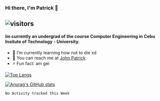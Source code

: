 ### Hi there, I'm Patrick 👋
![visitors](https://visitor-badge.glitch.me/badge?page_id=${beefysalad}.${beefysalad})
---
#### Im currently an undergrad of the course Computer Engineering in Cebu Insitute of Technology - University.


- 🌱 I’m currently learning how not to die xd
- 💬 You can reach me at [John Patrick](https://www.facebook.com/Jpatrickzxc/)
- ⚡ Fun fact: am gei

<!-- <img height="180em" src="https://github-readme-stats.vercel.app/api?username=beefysalad&show_icons=true&hide_border=true&&count_private=true&include_all_commits=true" /> -->
[![Top Langs](https://github-readme-stats.vercel.app/api/top-langs/?username=thisisvillegas&theme=synthwave)](https://github.com/anuraghazra/github-readme-stats)


[![Anurag's GitHub stats](https://github-readme-stats.vercel.app/api?username=beefysalad&theme=merko&show_icons=true&count_private=true)](https://github.com/anuraghazra/github-readme-stats)


<!--START_SECTION:waka-->
```text
No Activity tracked this Week
```
<!--END_SECTION:waka-->
